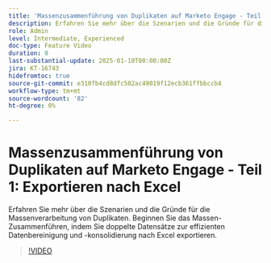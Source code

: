 ```yaml
---
title: 'Massenzusammenführung von Duplikaten auf Marketo Engage - Teil 1: Exportieren nach Excel'
description: Erfahren Sie mehr über die Szenarien und die Gründe für die Massenverarbeitung von Duplikaten. Beginnen Sie das Massen-Zusammenführen, indem Sie doppelte Datensätze zur effizienten Datenbereinigung und -konsolidierung nach Excel exportieren.
role: Admin
level: Intermediate, Experienced
doc-type: Feature Video
duration: 0
last-substantial-update: 2025-01-10T00:00:00Z
jira: KT-16743
hidefromtoc: true
source-git-commit: e310fb4cd8dfc502ac49019f12ecb361ffbbccb4
workflow-type: tm+mt
source-wordcount: '82'
ht-degree: 0%

---
```



# Massenzusammenführung von Duplikaten auf Marketo Engage - Teil 1: Exportieren nach Excel

Erfahren Sie mehr über die Szenarien und die Gründe für die Massenverarbeitung von Duplikaten. Beginnen Sie das Massen-Zusammenführen, indem Sie doppelte Datensätze zur effizienten Datenbereinigung und -konsolidierung nach Excel exportieren.

>[!VIDEO](https://video.tv.adobe.com/v/3429473/?learn=on&enablevpops)
